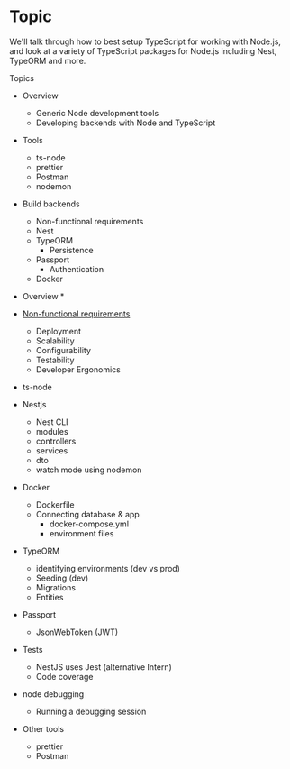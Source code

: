 # Topic

We'll talk through how to best setup TypeScript for working with Node.js, and look at a variety of TypeScript packages for Node.js including Nest, TypeORM and more.

Topics

* Overview
	* Generic Node development tools
	* Developing backends with Node and TypeScript
	
* Tools
	* ts-node
	* prettier
	* Postman
	* nodemon
* Build backends
	* Non-functional requirements
	* Nest
	* TypeORM
		* Persistence
	* Passport
		* Authentication
	* Docker

* Overview
	* 
* [Non-functional requirements](https://en.wikipedia.org/wiki/Non-functional_requirement)
	* Deployment
	* Scalability
	* Configurability
	* Testability
	* Developer Ergonomics
* ts-node
* Nestjs
	* Nest CLI
	* modules
	* controllers
	* services
	* dto
	* watch mode using nodemon
* Docker
	* Dockerfile
	* Connecting database & app
		* docker-compose.yml
		* environment files
* TypeORM
	* identifying environments (dev vs prod)
	* Seeding (dev)
	* Migrations
	* Entities
* Passport
	* JsonWebToken (JWT)
* Tests
	* NestJS uses Jest (alternative Intern)
	* Code coverage
* node debugging
	* Running a debugging session
* Other tools
	* prettier
	* Postman
